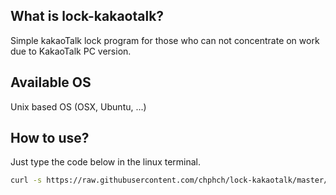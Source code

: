 ## What is lock-kakaotalk?
Simple kakaoTalk lock program for those who can not concentrate on work due to KakaoTalk PC version.

## Available OS
Unix based OS (OSX, Ubuntu, ...)

## How to use?

Just type the code below in the linux terminal.

```bash
curl -s https://raw.githubusercontent.com/chphch/lock-kakaotalk/master/lock-kakaotalk.sh | bash
```
